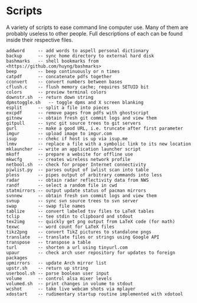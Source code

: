 Scripts
==================
A variety of scripts to ease command line computer use.
Many of them are probably useless to other people.
Full descriptions of each can be found inside their respective files.

	addword		-- add words to aspell personal dictionary
	backup		-- sync home directory to external hard disk
	bashmarks	-- shell bookmarks from <https://github.com/huyng/bashmarks>
	beep		-- beep continuously or n times
	catpdf		-- concatenate pdfs together
	cconvert	-- convert numbers between bases
	cflush.c	-- flush memory cache; requires SETUID bit
	colors		-- preview terminal colors
	downstr.sh	-- return down string
	dpmstoggle.sh	-- toggle dpms and X screen blanking
	esplit		-- split a file into pieces
	excpdf		-- remove pages from pdfs with ghostscript
	gitnew		-- obtain fresh git commit logs and view them
	gitpull		-- sync git source trees to git servers
	gurl		-- make a good URL, i.e. truncate after first parameter
	imgur		-- upload image to imgur.com
	isup		-- chekc if host is up via isup.me
	lnmv		-- replace a file with a symbolic link to its new location
	mklauncher	-- write an application launcher script
	mkoff		-- prepare a website for offline use
	mkwcfg		-- creates wireless network profile
	netbool.sh	-- check for proper Internet connectivity
	piwlist.py	-- parses output of iwlist scan into table
	pless		-- pipes output of arbitrary commands into less
	radar		-- obtain radar reflectivity data from NWS
	randf		-- select a random file in cwd
	statmirrors	-- output update status of pacman mirrors
	svnnew		-- obtain fresh svn commit logs and view them
	svnup		-- sync svn source trees to svn server
	swap		-- swap file names
	tablize		-- convert labeled tsv files to LaTeX tables
	tclip		-- tee stdin to clipboard and stdout
	tex2img		-- quickly get png output from LaTeX code (for math)
	texwc		-- word count for LaTeX files
	tikz2png	-- convert TikZ pictures to standalone pngs
	translate	-- translate files or strings using Google API
	transpose	-- transpose a table
	turl		-- shorten a url using tinyurl.com
	upaur		-- check arch user repository for updates to foreign packages
	upmirrors	-- update Arch mirror list
	upstr.sh	-- return up string
	userbool.sh	-- parse boolean user input
	volume		-- control alsa mixer levels
	volumed.sh	-- print changes in volume to stdout
	wcshot		-- take live webcam shots via mplayer
	xdostart	-- rudimentary startup routine implemented with xdotool

